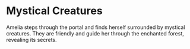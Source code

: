 # Mystical Creatures

Amelia steps through the portal and finds herself surrounded by mystical creatures. They are friendly and guide her through the enchanted forest, revealing its secrets.
